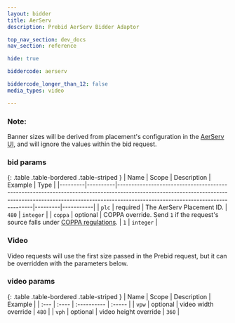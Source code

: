 ```yaml
---
layout: bidder
title: AerServ
description: Prebid AerServ Bidder Adaptor

top_nav_section: dev_docs
nav_section: reference

hide: true

biddercode: aerserv

biddercode_longer_than_12: false
media_types: video

---
```


### Note:
Banner sizes will be derived from placement's configuration in the [AerServ UI](https://platform.aerserv.com/), and will ignore the values within the bid request.

### bid params

{: .table .table-bordered .table-striped }
| Name    | Scope    | Description                                                                                                                                                                                                | Example | Type      |
|---------|----------|------------------------------------------------------------------------------------------------------------------------------------------------------------------------------------------------------------|---------|-----------|
| `plc`   | required | The AerServ Placement ID.                                                                                                                                                                                  | `480`   | `integer` |
| `coppa` | optional | COPPA override. Send `1` if the request's source falls under [COPPA regulations](https://www.ftc.gov/enforcement/rules/rulemaking-regulatory-reform-proceedings/childrens-online-privacy-protection-rule). | `1`     | `integer` |

<a name="aerserv-video"></a>

### Video
Video requests will use the first size passed in the Prebid request, but it can be overridden with the parameters below.

### video params

{: .table .table-bordered .table-striped }
| Name    | Scope    | Description           | Example |
| :---    | :----    | :----------           | :-----  |
| `vpw`   | optional | video width override  | `480`   |
| `vph`   | optional | video height override | `360`   |
